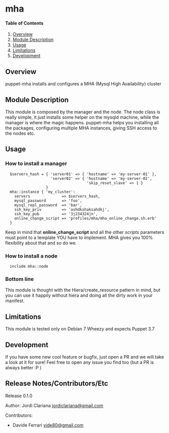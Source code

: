 # mha

#### Table of Contents

1. [Overview](#overview)
2. [Module Description](#module-description)
3. [Usage](#usage)
4. [Limitations](#limitations)
5. [Development](#development)

## Overview

puppet-mha installs and configures a MHA (Mysql High Availability) cluster

## Module Description

This module is composed by the manager and the node. The node class is really simple, it
just installs some helper on the mysqld machine, while the manager is where the magic 
happens. puppet-mha helps you installing all the packages, configuring multiple MHA 
instances, giving SSH access to the nodes etc.

## Usage

### How to install a manager

```
  $servers_hash = { 'server01' => { 'hostname' => 'my-server-01' },
                    'server02' => { 'hostname' => 'my-server-02',
                                    'skip_reset_slave' => 1 }
                  } 
  mha::instance { 'my_cluster':
    servers              => $servers_hash,
    mysql_password       => 'foo',
    mysql_repl_password  => 'bar',
    ssh_key_priv         => 'ashdkshaksahdkj',
    ssh_key_pub          => '3j234324jn',
    online_change_script => 'profiles/mha/mha_online_change.sh.erb'
  }
```

Keep in mind that **online_change_script** and all the other *scripts* parameters
must point to a template YOU have to implement. MHA gives you 100% flexibility about
that and so do we.

### How to install a node

```
  include mha::node
```

### Bottom line

This module is thought with the Hiera/create\_resource pattern in mind,
but you can use it happily without hiera and doing all the dirty work
in your manifest.

## Limitations

This module is tested only on Debian 7 Wheezy and expects Puppet 3.7

## Development

If you have some new cool feature or bugfix, just open a PR and we will take
a look at it for sure!
Feel free to open any issue you find too (but a PR is always better :P )

## Release Notes/Contributors/Etc

Release 0.1.0

Author: Jordi Clariana <jordiclariana@gmail.com>

Contributors:
 - Davide Ferrari <vide80@gmail.com>

